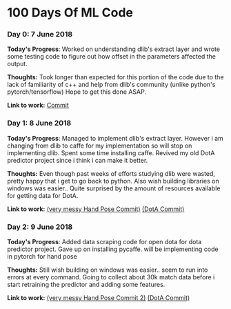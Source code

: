 # 100 Days Of ML Code

### Day 0: 7 June 2018

**Today's Progress**: Worked on understanding dlib's extract layer and wrote some testing code to figure out how offset in the parameters affected the output.

**Thoughts:** Took longer than expected for this portion of the code due to the lack of familiarity of c++ and help from dlib's community (unlike python's pytorch/tensorflow) Hope to get this done ASAP.

**Link to work:** [Commit](https://github.com/dhecloud/Hand-Pose-for-Rheumatoid-Arthritis/commit/b982bb94a330a486e6ae90e208f7c562e1b4c966)

### Day 1: 8 June 2018

**Today's Progress**: Managed to implement dlib's extract layer. However i am changing from dlib to caffe for my implementation so will stop on implementing dlib. Spent some time installing caffe. Revived my old DotA predictor project since i think i can make it better. 

**Thoughts:** Even though past weeks of efforts studying dlib were wasted, pretty happy that i get to go back to python. Also wish building libraries on windows was easier.. Quite surprised by the amount of resources available for getting data for DotA.

**Link to work:** [(very messy Hand Pose Commit)](https://github.com/dhecloud/Hand-Pose-for-Rheumatoid-Arthritis/commit/4c152873f2d90f28a1d33eccc5e180f9d0b9bab2) [(DotA Commit)](https://github.com/dhecloud/DotA_Predictor/commit/ce31ebee589d82fa15163b03f0a2b990eb2f2629)

### Day 2: 9 June 2018

**Today's Progress**: Added data scraping code for open dota for dota predictor project. Gave up on installing pycaffe. will be implementing code in pytorch for hand pose

**Thoughts:** Still wish building on windows was easier.. seem to run into errors at every command. Going to collect about 30k match data before i start retraining the predictor and adding some features.

**Link to work:** [(very messy Hand Pose Commit 2)](https://github.com/dhecloud/Hand-Pose-for-Rheumatoid-Arthritis/commit/f637fdac8665d6add3281fb01ae36f13f306815e) [(DotA Commit)](https://github.com/dhecloud/DotA_Predictor/commit/1b7aa565069ed952e995827a223bb37656c4806e)